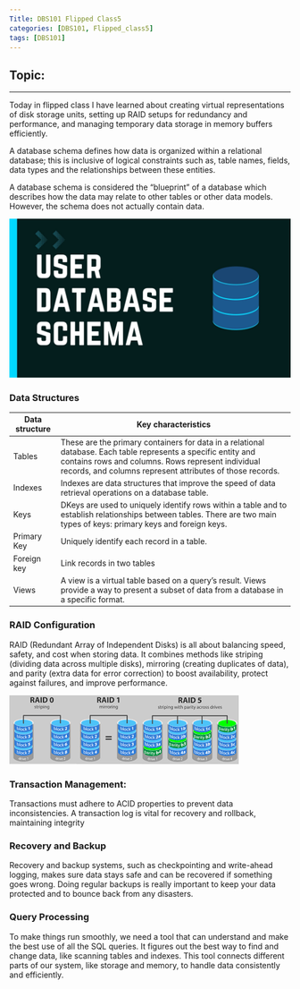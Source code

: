 ```yaml
---
Title: DBS101 Flipped Class5
categories: [DBS101, Flipped_class5]
tags: [DBS101]
---
```

## Topic: 
---

Today in flipped class I have learned about creating virtual representations of disk storage units, setting up RAID setups for redundancy and performance, and managing temporary data storage in memory buffers efficiently.

A database schema defines how data is organized within a relational database; this is inclusive of logical constraints such as, table names, fields, data types and the relationships between these entities.

A database schema is considered the “blueprint” of a database which describes how the data may relate to other tables or other data models. However, the schema does not actually contain data.

![alt text](../database.jpg)

### Data Structures


| Data structure | Key characteristics | 
| ----------- | ----------- | 
| Tables | These are the primary containers for data in a relational database. Each table represents a specific entity and contains rows and columns. Rows represent individual records, and columns represent attributes of those records. | 
| Indexes | Indexes are data structures that improve the speed of data retrieval operations on a database table. |
| Keys | DKeys are used to uniquely identify rows within a table and to establish relationships between tables. There are two main types of keys: primary keys and foreign keys. |
| Primary Key | Uniquely identify each record in a table. |
| Foreign key | Link records in two tables |  
| Views | A view is a virtual table based on a query’s result. Views provide a way to present a subset of data from a database in a specific format. |

### RAID Configuration
RAID (Redundant Array of Independent Disks) is all about balancing speed, safety, and cost when storing data. It combines methods like striping (dividing data across multiple disks), mirroring (creating duplicates of data), and parity (extra data for error correction) to boost availability, protect against failures, and improve performance.

![alt text](../raid.png)

### Transaction Management:
Transactions must adhere to ACID properties to prevent data inconsistencies. A transaction log is vital for recovery and rollback, maintaining integrity

### Recovery and Backup
Recovery and backup systems, such as checkpointing and write-ahead logging, makes sure data stays safe and can be recovered if something goes wrong. Doing regular backups is really important to keep your data protected and to bounce back from any disasters.

### Query Processing
To make things run smoothly, we need a tool that can understand and make the best use of all the SQL queries. It figures out the best way to find and change data, like scanning tables and indexes. This tool connects different parts of our system, like storage and memory, to handle data consistently and efficiently.